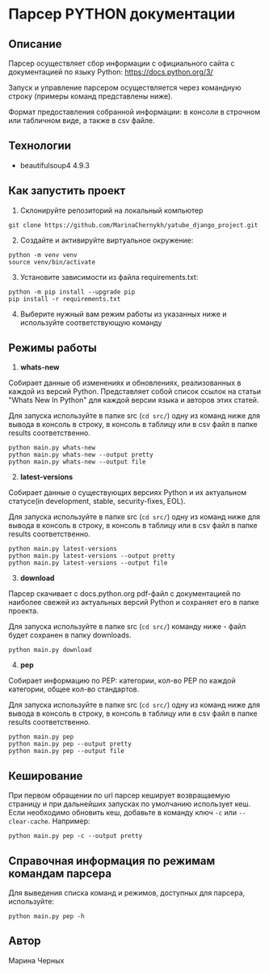 # Парсер PYTHON документации

## Описание
Парсер осуществляет сбор информации с официального сайта с документацией по языку Python:
<https://docs.python.org/3/>

Запуск и управление парсером осуществляется через командную строку (примеры команд представлены ниже). 

Формат предоставления собранной информации: в консоли в строчном или табличном виде, а также в csv файле.

## Технологии
- beautifulsoup4 4.9.3

## Как запустить проект
1. Склонируйте репозиторий на локальный компьютер
```
git clone https://github.com/MarinaChernykh/yatube_django_project.git
```
2. Создайте и активируйте виртуальное окружение: 
```
python -m venv venv
source venv/bin/activate
```
3. Установите зависимости из файла requirements.txt:
```
python -m pip install --upgrade pip
pip install -r requirements.txt
```
4. Выберите нужный вам режим работы из указанных ниже и используйте соответствующую команду

## Режимы работы
1. __whats-new__

Собирает данные об изменениях и обновлениях, реализованных в каждой из версий Python. Представляет собой список ссылок на статьи "Whats New In Python" для каждой версии языка и авторов этих статей.

Для запуска используйте в папке src (```cd src/```) одну из команд ниже для вывода в консоль в строку, в консоль в таблицу или в csv файл в папке results соответственно.

```
python main.py whats-new
python main.py whats-new --output pretty
python main.py whats-new --output file
```

2. __latest-versions__

Собирает данные о существующих версиях Python и их актуальном статусе(in development, stable, security-fixes, EOL).

Для запуска используйте в папке src (```cd src/```) одну из команд ниже для вывода в консоль в строку, в консоль в таблицу или в csv файл в папке results соответственно.

```
python main.py latest-versions
python main.py latest-versions --output pretty
python main.py latest-versions --output file
```

3. __download__

Парсер скачивает с docs.python.org pdf-файл с документацией по наиболее свежей из актуальных версий Python и сохраняет его в папке проекта.

Для запуска используйте в папке src (```cd src/```) команду ниже - файл будет сохранен в папку downloads.

```
python main.py download
```

4. __pep__

Собирает информацию по PEP: категории, кол-во PEP по каждой категории, общее кол-во стандартов.

Для запуска используйте в папке src (```cd src/```) одну из команд ниже для вывода в консоль в строку, в консоль в таблицу или в csv файл в папке results соответственно.

```
python main.py pep
python main.py pep --output pretty
python main.py pep --output file
```

## Кеширование

При первом обращении по url парсер кеширует возвращаемую страницу и при дальнейших запусках по умолчанию использует кеш. Если необходимо обновить кеш, добавьте в команду ключ ```-c``` или ```--clear-cache```. Например:
```
python main.py pep -c --output pretty
```

## Справочная информация по режимам командам парсера
Для выведения списка команд и режимов, доступных для парсера, используйте:
```
python main.py pep -h
```

## Автор
Марина Черных

